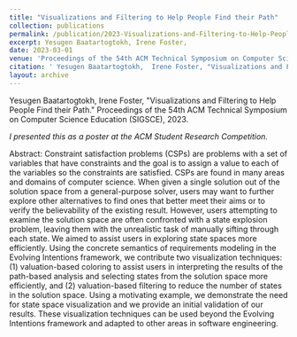 ```yaml
---
title: "Visualizations and Filtering to Help People Find their Path"
collection: publications
permalink: /publication/2023-Visualizations-and-Filtering-to-Help-People-Find-their-Path
excerpt: Yesugen Baatartogtokh, Irene Foster,
date: 2023-03-01
venue: 'Proceedings of the 54th ACM Technical Symposium on Computer Science Education (SIGSCE)'
citation: ' Yesugen Baatartogtokh,  Irene Foster, "Visualizations and Filtering to Help People Find their Path." Proceedings of the 54th ACM Technical Symposium on Computer Science Education (SIGSCE), 2023.'
layout: archive
---
```

 Yesugen Baatartogtokh,  Irene Foster, "Visualizations and Filtering to Help People Find their Path." Proceedings of the 54th ACM Technical Symposium on Computer Science Education (SIGSCE), 2023.

 _I presented this as a poster at the ACM Student Research Competition._

Abstract: Constraint satisfaction problems (CSPs) are problems with a set of variables that have constraints and the goal is to assign a value to each of the variables so the constraints are satisfied. CSPs are found in many areas and domains of computer science. When given a single solution out of the solution space from a general-purpose solver, users may want to further explore other alternatives to find ones that better meet their aims or to verify the believability of the existing result. However, users attempting to examine the solution space are often confronted with a state explosion problem, leaving them with the unrealistic task of manually sifting through each state. We aimed to assist users in exploring state spaces more efficiently. Using the concrete semantics of requirements modeling in the Evolving Intentions framework, we contribute two visualization techniques: (1) valuation-based coloring to assist users in interpreting the results of the path-based analysis and selecting states from the solution space more efficiently, and (2) valuation-based filtering to reduce the number of states in the solution space. Using a motivating example, we demonstrate the need for state space visualization and we provide an initial validation of our results. These visualization techniques can be used beyond the Evolving Intentions framework and adapted to other areas in software engineering.
